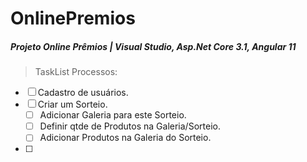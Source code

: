 # OnlinePremios

##### Projeto Online Prêmios | Visual Studio, Asp.Net Core 3.1, Angular 11

> TaskList Processos:

- [ ] Cadastro de usuários.
- [ ] Criar um Sorteio.
  - [ ] Adicionar Galeria para este Sorteio.
  - [ ] Definir qtde de Produtos na Galeria/Sorteio.
  - [ ] Adicionar Produtos na Galeria do Sorteio.
- [ ] 

 
